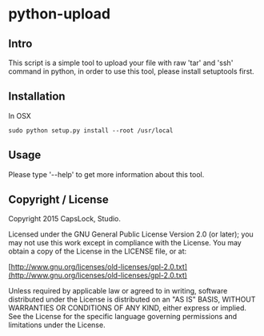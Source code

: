 python-upload
===

## Intro

This script is a simple tool to upload your file with raw 'tar' and 'ssh' command in python, in order to use this tool, please install setuptools first.

## Installation

In OSX

    sudo python setup.py install --root /usr/local

## Usage

Please type '--help' to get more information about this tool.

## Copyright / License

Copyright 2015 CapsLock, Studio.

Licensed under the GNU General Public License Version 2.0 (or later); you may not use this work except in compliance with the License. You may obtain a copy of the License in the LICENSE file, or at:

[http://www.gnu.org/licenses/old-licenses/gpl-2.0.txt](http://www.gnu.org/licenses/old-licenses/gpl-2.0.txt)

Unless required by applicable law or agreed to in writing, software distributed under the License is distributed on an "AS IS" BASIS, WITHOUT WARRANTIES OR CONDITIONS OF ANY KIND, either express or implied. See the License for the specific language governing permissions and limitations under the License.

